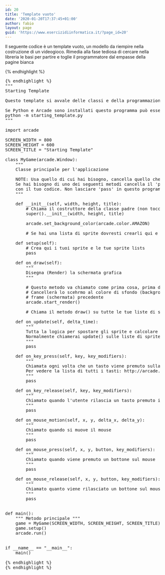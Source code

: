 ```yaml
---
id: 20
title: 'Template vuoto'
date: '2020-01-20T17:37:45+01:00'
author: fabio
layout: page
guid: 'https://www.esercizidiinformatica.it/?page_id=20'
---
```


Il seguente codice è un template vuoto, un modello da riempire nella costruzione di un videogioco. Rimedia alla fase tediosa di cercare nella libreria le basi per partire e toglie il programmatore dal empasse della pagine bianca

{% endhighlight %}
<pre class="wp-block-code">{% endhighlight %}
"""
Starting Template

Questo template si avvale delle classi e della programmazione ad oggetti

Se Python e Arcade sono installati questo programma può essere lanciato così:
python -m starting_template.py
"""

import arcade

SCREEN_WIDTH = 800
SCREEN_HEIGHT = 600
SCREEN_TITLE = "Starting Template"

class MyGame(arcade.Window):
    """
    Classe principale per l'applicazione

    NOTE: Usa quello di cui hai bisogno, cancella quello che non ti serve.
    Se hai bisogno di uno dei seguenti metodi cancella il 'pass' e rimpiazzalo
    con il tuo codice. Non lasciare 'pass' in questo programma.
    """

    def __init__(self, width, height, title):
        # Chiama il costruttore della classe padre (non toccare)
        super().__init__(width, height, title)

        arcade.set_background_color(arcade.color.AMAZON)

        # Se hai una lista di sprite dovresti crearli qui e settarli a None

    def setup(self):
        # Crea qui i tuoi sprite e le tue sprite lists
        pass

    def on_draw(self):
        """
        Disegna (Render) la schermata grafica
        """

        # Questo metodo va chiamato come prima cosa, prima di iniziare a disegnare. It will clear
        # Cancellerà lo scehrmo al colore di sfondo (background) e cancellerà quanto disegnato nel 
        # frame (schermata) precedente
        arcade.start_render()

        # Chiama il metodo draw() su tutte le tue liste di sprite.

    def on_update(self, delta_time):
        """
        Tutta la logica per spostare gli sprite e calcolare i punteggi va qui
        Normalmente chiamerai update() sulle liste di sprite che ne hanno bisogno
        """
        pass

    def on_key_press(self, key, key_modifiers):
        """
        Chiamata ogni volta che un tasto viene premuto sulla tastiera.
        Per vedere la lista di tutti i tasti: http://arcade.academy/arcade.key.html
        """
        pass

    def on_key_release(self, key, key_modifiers):
        """
        Chiamato quando l'utente rilascia un tasto premuto in precedenza
        """
        pass

    def on_mouse_motion(self, x, y, delta_x, delta_y):
        """
        Chiamato quando si muove il mouse
        """
        pass

    def on_mouse_press(self, x, y, button, key_modifiers):
        """
        Chiamato quando viene premuto un bottone sul mouse
        """
        pass

    def on_mouse_release(self, x, y, button, key_modifiers):
        """
        Chiamato quanto viene rilasciato un bottone sul mouse
        """
        pass


def main():
    """ Metodo principale """
    game = MyGame(SCREEN_WIDTH, SCREEN_HEIGHT, SCREEN_TITLE)
    game.setup()
    arcade.run()


if __name__ == "__main__":
    main()
    
{% endhighlight %}
{% endhighlight %}